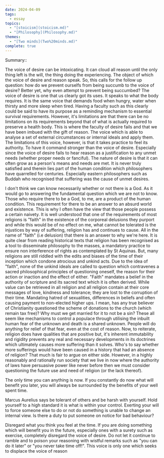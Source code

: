 ```yaml
---  
date: 2024-04-09  
tags:  
  - essay  
topics:  
  - "[stoicism](stoicism.md)"  
  - "[Philosophy](Philosophy.md)"  
themes:  
  - "[Two minds](Two%20minds.md)"  
complete: true  
---  
```

  
Summary::  
  
The voice of desire can be intoxicating. It can cloud all reason until the only thing left is the will, the thing doing the experiencing. The object of which the voice of desire and reason speak. So, this calls for the follow up question: how do we prevent ourselfs from being succumb to the voice of desire? Better yet, why even attempt to prevent being succumbed? The voice of desire is one that us clearly got its uses. It speaks to what the body requires. It is the same voice that demands food when hungry, water when thirsty and more sleep when tired. Having a faculty such as this clearly could be said to have its purpose as a reminding mechanism to essential survival requirements. However, it's limitations are that there can be no limitations on its requirements beyond that of what is actually required to preserve a health body. This is where the faculty of desire fails and that we have been imbued with the gift of reason. The voice which is able to analyse a set of external circumstances or internal ideals and apply them. The limitations of this voice, however, is that it takes practice to feel its authority. To have it command stronger than the voice of desire. Especially since the voice of desire fails to hear reason as a justification to any unmet needs (whether proper needs or fanciful). The nature of desire is that it can often grow as a person's means and needs are met. It is never truly satisfied and therein lies part of the human condition which philosophers have quarrelled for centuries. Especially eastern philosophers such as Buddah who recognised that suffering was the cause of unmet desires.   
  
I don't think we can know necessarily whether or not there is a God. As it would go to answering the fundamental question which we are not to know. Those who require there to be a God, to me, are a product of the human condition. This requirement for there to be an answer to an absurd world and existence. This is why I often have the view that those people possess a certain naivety. It is well understood that one of the requirements of most religions is "faith" in the existence of the corporeal delusions they purport and while this would be of no effect on me, what cannot be tolerated is the injustices by way of suffering, religion has and continues to cause. All in the name of "faith" (i.e delusion) that there is an answer to why we're here. It is quite clear from reading historical texts that religion has been recognised as a tool to disseminate philosophy to the masses, a mandatory practice to ensure non interference of rights as contemplated by St Aquinas. But, many religions are still riddled with the edits and biases of the time of their inception which condone atrocious and unkind acts. Due to the idea of "faith", none of the unkind ideals are called to question which contravenes a sacred philosophical principles of questioning oneself, the reason for their action or inaction and the effect of either. "Faith" mandates a belief in the authority of scripture and its sacred text which it is often derived. While value can be retrieved in all religion and all religion contain at their core messages of love, kindness and tolerance; they are lost to the corruption of their time. Mandating hatred of sexualities, differences in beliefs and often causing payment to non-elected higher ups. I mean, has any true believer of Christianity questioned the scheme of donations to the church (which remain tax free)? Why must we get married for it to not be a sin? These all seem like mechanisms to control a populace through utilising the inbuilt human fear of the unknown and death is a shared unknown. People will do anything for relief of that fear, even at the cost of reason. Now, to reiterate, religion does have qualities that are positive but, it's inherent immutability and rigidity prevents any real and necessary developments in its doctrines which ultimately causes more suffering than it solves. Who's to say whether more sufferings would have been caused in a history that had an absence of religion? That much is fair to argue on either side. However, in a highly reasonably and rationally run society that we live in now where the authority of laws have persuasive power like never before then we must consider questioning the future use and need of religion (or the lack thereof).  
  
The only time you can anything is now. If you constantly do now what will benefit you later, you will always be surrounded by the benefits of your well spent time.  
  
Marcus Aurelius says be tolerant of others and be harsh with yourself. Hold yourself to a high standard it is what is within your control. Exerting your will to force someone else to do or not do something is unable to change an internal view. Is there a duty to put someone on notice for bad behaviour?   
  
Disregard what you think you feel at the time. If you are doing something which will benefit you in the future, especially ones with a surety such as exercise, completely disregard the voice of desire. Do not let it continue to ramble and to poison your reasoning with wistful remarks such as "you can do it later" or "you never take time off!". This voice is only one which seeks to displace the voice of reason  
